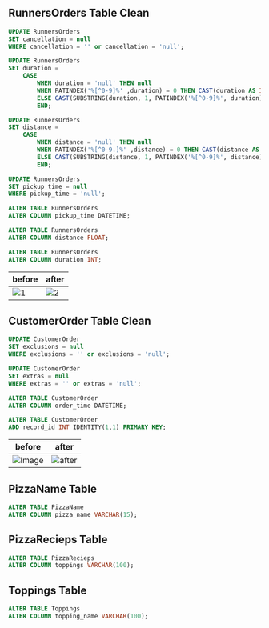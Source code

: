 ## RunnersOrders Table Clean

```sql
UPDATE RunnersOrders
SET cancellation = null
WHERE cancellation = '' or cancellation = 'null';

UPDATE RunnersOrders
SET duration =
	CASE
		WHEN duration = 'null' THEN null
		WHEN PATINDEX('%[^0-9]%' ,duration) = 0 THEN CAST(duration AS INT)
		ELSE CAST(SUBSTRING(duration, 1, PATINDEX('%[^0-9]%', duration) - 1) AS INT)
		END;

UPDATE RunnersOrders
SET distance =
	CASE
		WHEN distance = 'null' THEN null
		WHEN PATINDEX('%[^0-9.]%' ,distance) = 0 THEN CAST(distance AS FLOAT)
		ELSE CAST(SUBSTRING(distance, 1, PATINDEX('%[^0-9]%', distance) - 1) AS FLOAT)
		END;

UPDATE RunnersOrders
SET pickup_time = null
WHERE pickup_time = 'null';

ALTER TABLE RunnersOrders
ALTER COLUMN pickup_time DATETIME;

ALTER TABLE RunnersOrders
ALTER COLUMN distance FLOAT;

ALTER TABLE RunnersOrders
ALTER COLUMN duration INT;
```
| before | after |
|--------|-------|
| ![1](https://github.com/user-attachments/assets/16f57dc7-ab83-40ee-b496-3475c61d3c6f) | ![2](https://github.com/user-attachments/assets/8c1a44c5-d934-4c75-8c87-646c60b375a3) |

## CustomerOrder Table Clean

```sql
UPDATE CustomerOrder
SET exclusions = null
WHERE exclusions = '' or exclusions = 'null';

UPDATE CustomerOrder
SET extras = null
WHERE extras = '' or extras = 'null';

ALTER TABLE CustomerOrder
ALTER COLUMN order_time DATETIME;

ALTER TABLE CustomerOrder
ADD record_id INT IDENTITY(1,1) PRIMARY KEY;
```
| before | after |
|--------|-------|
| ![Image](https://github.com/user-attachments/assets/a760a26d-7fa1-496e-9648-bcf43901a61a) | ![after](https://github.com/user-attachments/assets/edb092ae-9fb1-4d7a-bf93-0a15a1118da0) |

## PizzaName Table

```sql
ALTER TABLE PizzaName
ALTER COLUMN pizza_name VARCHAR(15);
```

## PizzaRecieps Table

```sql
ALTER TABLE PizzaRecieps
ALTER COLUMN toppings VARCHAR(100);
```

## Toppings Table 

```sql
ALTER TABLE Toppings
ALTER COLUMN topping_name VARCHAR(100);
```